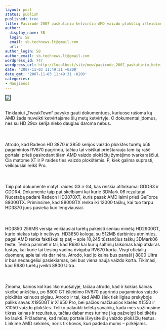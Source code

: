 ```yaml
---
layout: post
status: publish
published: true
title: Pasirodė 2007 paskutinio ketvirčio AMD vaizdo plokščių išleidimo grafikas
author:
  display_name: SB
  login: SB
  email: sb.technews.lt@gmail.com
  url: ''
author_login: SB
author_email: sb.technews.lt@gmail.com
wordpress_id: 747
wordpress_url: http://localhost/site/new/pasirode_2007_paskutinio_ketvircio_amd_vaizdo_ploksciu_isleidimo_grafikas/
date: '2007-11-03 11:49:31 +0200'
date_gmt: '2007-11-03 11:49:31 +0200'
categories:
- Naujienos
---
```

<div class="imgright"><img src="http://tbn0.google.com/images?q=tbn:dds4DnmMGSkscM:http://www.hwstation.net/img/news/allegati/amd-logo-4.jpg" border="1"></div>
<p><br>Tinklapiui „TweakTown“ pavyko gauti dokumentuos, kuriuose rašoma ką AMD žada nuveikti ketvirtajame šių metų ketvirtyje. O dokumentai įdomus, nes su HD 29xx serija nieko daugiau daroma nebus.<br />
<br><br />
<br>Atrodo, kad Radeon HD 3870 ir 3850 serijos vaizdo plokštės turėtų būti pagamintos RV670 pagrindu, tačiau tai visiškai prieštarauja tam ką rašė portalai prieš pasirodant šiam AMD vaizdo plokščių žymėjimo tvarkaraščiui. Čia matome XT ir P raides ties vaizdo plokštėmis. P, kiek galima suprasti, veikiausiai reikš Pro.<br />
<br><br />
<br>Taip pat dokumente matyti raidės G3 ir G4, kas reiškia atitinkamai GDDR3 ir GDDR4. Dokumente taip pat skelbiami kai kurie 3DMark 06 rezultatai. Nuostabą padarė Radeon HD3870XT, kuris pasak AMD laimi prieš GeForce 8800GTX. Priminsime, kad 8800GTX renka iki 12000 taškų, kai tuo tarpu HD3870 juos pasieka kuo lengviausiai.<br />
<br><br />
<br>HD3850 256MB versija veikiausiai turėtų pakeisti seniau minėtą HD2900GT, kurio niekas taip ir neišvys. HD3850 kolega, su 512MB darbinies atminties, pagal AMD renka faktiškai tą patį – apie 10,245 tūstančius taškų 3DMark06 teste. Tenka paminėt ir tai, kad R680 kai kurių šaltinių laikomas kaip atskiras lustas, kai kurie tai tiesiog vadina dviguba RV670 korta. Visgi oficialių duomenų apie tai vis dar nėra. Atrodo, kad jo kaina bus panaši į 8800 Ultra ir bus nedaugeliui pasiekiamas, bei bus viena nauja vaizdo korta. Tikimasi, kad R680 turėtų įveikti 8800 Ultra.<br />
<br><br />
<br>Žinoma, kainos kol kas liko nuošalyje, tačiau atrodo, kad ir kokias kainas skelbė ankščiau, po 8800 GT išleidimo RV670 pagrindu pagamintos vaizdo plokštės kainuos pigiau. Atrodo ir tai, kad AMD šiek tiek ilgiau prekyboje paliks savas X1950GT ir X1650 Pro, bei pačios mažiausios klasės X1550 ir X1050 vaizdo plokštes. Teliko palaukti keletą savaičių, kada mes sužinosime tikras kainas ir rezultatus, tačiau dabar mes turime į ką pažvelgti bei tikėtis ko laukti. Prižadame, kad mūsų portale išvysite šių vaizdo plokščių testus. Linkime AMD sėkmės, noris tik kovos, kuri padeda mums – pirkėjams.<br />
<br><br />
<br><br />
<br></p>
